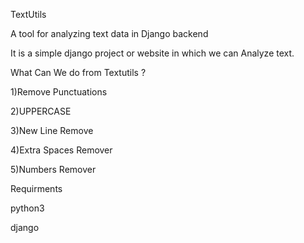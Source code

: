 TextUtils


A tool for analyzing text data in Django backend

It is a simple django project or website in which we can Analyze text.

What Can We do from Textutils ?

1)Remove Punctuations

2)UPPERCASE

3)New Line Remove

4)Extra Spaces Remover

5)Numbers Remover

Requirments

python3

django
